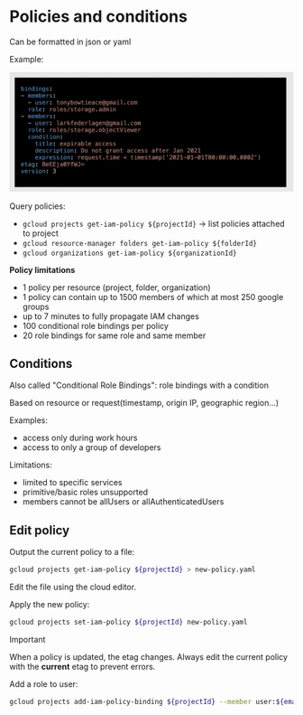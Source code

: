 # Policies and conditions

Can be formatted in json or yaml

Example:

![policyStatement](ch4.2-policies-and-conditions.policyStatement.png)

Query policies:

- `gcloud projects get-iam-policy ${projectId}` -> list policies attached to project
- `gcloud resource-manager folders get-iam-policy ${folderId}`
- `gcloud organizations get-iam-policy ${organizationId}`

**Policy limitations**

- 1 policy per resource (project, folder, organization)
- 1 policy can contain up to 1500 members of which at most 250 google groups
- up to 7 minutes to fully propagate IAM changes
- 100 conditional role bindings per policy
- 20 role bindings for same role and same member

## Conditions

Also called "Conditional Role Bindings": role bindings with a condition

Based on resource or request(timestamp, origin IP, geographic region...)

Examples:

- access only during work hours
- access to only a group of developers

Limitations:

- limited to specific services
- primitive/basic roles unsupported
- members cannot be allUsers or allAuthenticatedUsers

## Edit policy

Output the current policy to a file:

```sh
gcloud projects get-iam-policy ${projectId} > new-policy.yaml
```

Edit the file using the cloud editor.

Apply the new policy:

```sh
gcloud projects set-iam-policy ${projectId} new-policy.yaml
```

> [!IMPORTANT]
> When a policy is updated, the etag changes. Always edit the current policy with the **current** etag to prevent errors.

Add a role to user:

```sh
gcloud projects add-iam-policy-binding ${projectId} --member user:${email} --role ${role}
```
